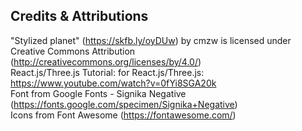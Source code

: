 ## Credits & Attributions
"Stylized planet" (https://skfb.ly/oyDUw) by cmzw is licensed under Creative Commons Attribution (http://creativecommons.org/licenses/by/4.0/) \
React.js/Three.js Tutorial: for React.js/Three.js: https://www.youtube.com/watch?v=0fYi8SGA20k \
Font from Google Fonts - Signika Negative (https://fonts.google.com/specimen/Signika+Negative) \
Icons from Font Awesome (https://fontawesome.com/)